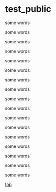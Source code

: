 # <top>test_public

some words

some words

some words

some words

some words

some words

some words

some words

some words

some words

some words

some words

some words

some words

some words

some words

some words

[top](<top>)
